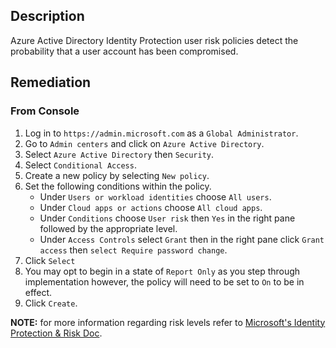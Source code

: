 ## Description

Azure Active Directory Identity Protection user risk policies detect the probability that a user account has been compromised.

## Remediation

### From Console

1. Log in to `https://admin.microsoft.com` as a `Global Administrator`.
2. Go to `Admin centers` and click on `Azure Active Directory`.
3. Select `Azure Active Directory` then `Security`.
4. Select `Conditional Access`.
5. Create a new policy by selecting `New policy`.
6. Set the following conditions within the policy.
   - Under `Users or workload identities` choose `All users`.
   - Under `Cloud apps or actions` choose `All cloud apps`.
   - Under `Conditions` choose `User risk` then `Yes` in the right pane followed by the appropriate level.
   - Under `Access Controls` select `Grant` then in the right pane click `Grant access` then `select Require password change`.
7. Click `Select`
8. You may opt to begin in a state of `Report Only` as you step through implementation however, the policy will need to be set to `On` to be in effect.
9. Click `Create`.

**NOTE:** for more information regarding risk levels refer to [Microsoft's Identity Protection & Risk Doc](https://docs.microsoft.com/en-us/azure/active-directory/identity-protection/concept-identity-protection-risks).
